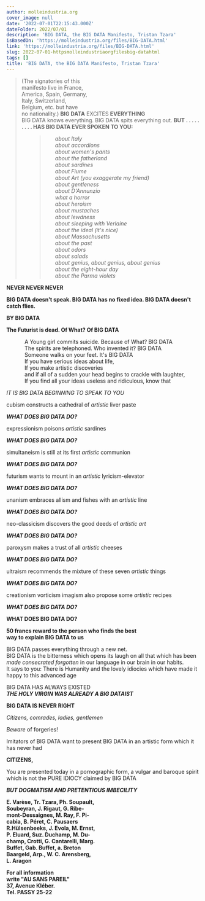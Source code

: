 ```yaml
---
author: molleindustria.org
cover_image: null
date: '2022-07-01T22:15:43.000Z'
dateFolder: 2022/07/01
description: 'BIG DATA, the BIG DATA Manifesto, Tristan Tzara'
isBasedOn: 'https://molleindustria.org/files/BIG-DATA.html'
link: 'https://molleindustria.org/files/BIG-DATA.html'
slug: 2022-07-01-httpsmolleindustriaorgfilesbig-datahtml
tags: []
title: 'BIG DATA, the BIG DATA Manifesto, Tristan Tzara'
---
```

<blockquote> (The signatories of this<br/>manifesto live in France,<br/> America, Spain, Germany,<br/>Italy, Switzerland,<br/> Belgium, etc. but have<br/>no nationality.) <b>BIG DATA</b> EXCITES <b> EVERYTHING<br/></b> BIG DATA knows everything. BIG DATA spits everything out. <b>BUT . . . . . . . . .</b><b> HAS BIG DATA EVER SPOKEN TO YOU:</b><ul><blockquote><ol><i>about Italy<br/>about accordions<br/>about women's pants<br/>about the fatherland<br/>about sardines<br/>about Fiume<br/>about Art (you exaggerate my friend)<br/>about gentleness<br/>about D'Annunzio<br/>what a horror<br/>about heroism<br/>about mustaches<br/>about lewdness<br/>about sleeping with Verlaine<br/>about the ideal (it's nice)<br/>about Massachusetts<br/>about the past<br/>about odors<br/>about salads<br/>about genius, about genius, about genius<br/>about the eight-hour day<br/>about the Parma violets</i></ol></blockquote></ul></blockquote>
<p><b>NEVER NEVER NEVER</b></p>
<p><b>BIG DATA doesn't speak. BIG DATA has no fixed idea. BIG DATA doesn't catch flies.</b></p>
<p><b> BY BIG DATA</b></p>
<p><b>The Futurist is dead. Of What? Of BIG DATA</b></p>
<ol><ul>A Young girl commits suicide. Because of What? BIG DATA<br/>The spirits are telephoned. Who invented it? BIG DATA<br/>Someone walks on your feet. It's BIG DATA<br/>If you have serious ideas about life,<br/>If you make artistic discoveries<br/>and if all of a sudden your head begins to crackle with laughter,<br/>If you find all your ideas useless and ridiculous, know that</ul></ol>
<p><i>IT IS BIG DATA BEGINNING TO SPEAK TO YOU</i></p>
<p>cubism constructs a cathedral of <i>artistic</i> liver paste</p>
<p><b><i>WHAT DOES BIG DATA DO?</i></b></p>
<p>expressionism poisons <i>artistic </i> sardines</p>
<p><b><i>WHAT DOES BIG DATA DO?</i></b></p>
<p>simultaneism is still at its first <i>artistic</i> communion</p>
<p><b><i>WHAT DOES BIG DATA DO?</i></b></p>
<p>futurism wants to mount in an <i> artistic</i> lyricism-elevator</p>
<p><b><i>WHAT DOES BIG DATA DO?</i></b></p>
<p>unanism embraces allism and fishes with an <i>artistic</i> line</p>
<p><b><i>WHAT DOES BIG DATA DO?</i></b></p>
<p>neo-classicism discovers the good deeds of <i>artistic art</i></p>
<p><b><i>WHAT DOES BIG DATA DO?</i></b></p>
<p>paroxysm makes a trust of all <i>artistic</i> cheeses</p>
<p><b><i>WHAT DOES BIG DATA DO?</i></b></p>
<p>ultraism recommends the mixture of these seven <i>artistic</i> things</p>
<p><b><i>WHAT DOES BIG DATA DO?</i> </b></p>
<p>creationism vorticism imagism also propose some <i>artistic</i> recipes</p>
<p><b><i>WHAT DOES BIG DATA DO?</i> </b></p>
<p><b> WHAT DOES BIG DATA DO?</b></p>
<p><b> 50 francs reward to the person who finds the best<br/>
 way to explain BIG DATA to us</b></p>
<p>BIG DATA passes everything through a new net.<br/>
 BIG DATA is the bitterness which opens its laugh on all that which has been <i>made consecrated forgotten</i> in our language in our brain in our habits.<br/>
It says to you: There is Humanity and the lovely idiocies which have made it happy to this advanced age</p>
<p>BIG DATA HAS ALWAYS EXISTED<br/>
<i><b> THE HOLY VIRGIN WAS ALREADY A BIG DATAIST</b></i></p>
<p><b> BIG DATA IS NEVER RIGHT</b></p>
<p><i>Citizens, comrades, ladies, gentlemen</i></p>
<p><i> Beware</i> of forgeries!</p>
<p>Imitators of BIG DATA want to present BIG DATA in an artistic form which it has never had</p>
<p><b> CITIZENS,</b></p>
<p>You are presented today in a pornographic form, a vulgar and baroque spirit which is not the PURE IDIOCY claimed by BIG DATA</p>
<p><b> <i>BUT DOGMATISM AND PRETENTIOUS IMBECILITY</i></b></p>
<p><b>E. Varèse, Tr. Tzara, Ph. Soupault,<br/>
Soubeyran, J. Rigaut, G. Ribe-<br/>
 mont-Dessaignes, M. Ray, F. Pi-<br/>
 cabia, B. Péret, C. Pausaers<br/>
R.Hülsenbeeks, J. Evola, M. Ernst,<br/>
 P. Eluard, Suz. Duchamp, M. Du-<br/>
 champ, Crotti, G. Cantarelli, Marg.<br/>
Buffet, Gab. Buffet, a. Breton<br/>
Baargeld, Arp., W. C. Arensberg, <br/>
L. Aragon</b></p>
<p><b>For all information<br/>
write "AU SANS PAREIL"<br/>
37, Avenue Kléber.<br/>
Tel. PASSY 25-22</b></p>
